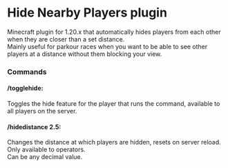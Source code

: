 # Hide Nearby Players plugin
Minecraft plugin for 1.20.x that automatically hides players from each other when they are closer than a set distance.  
Mainly useful for parkour races when you want to be able to see other players at a distance without them blocking your view.  

### Commands
#### /togglehide:  
Toggles the hide feature for the player that runs the command, available to all players on the server.  

#### /hidedistance 2.5:  
Changes the distance at which players are hidden, resets on server reload.  
Only available to operators.  
Can be any decimal value.

